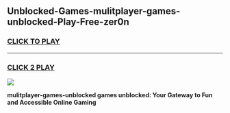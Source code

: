 
## Unblocked-Games-mulitplayer-games-unblocked-Play-Free-zer0n
<h3>
<a href="https://premium76.site?title=mulitplayer-games-unblocked&ref=15A">CLICK TO PLAY</a></h3>
<hr>

<h3>
<a href="https://premium76.site?title=mulitplayer-games-unblocked&ref=15A">CLICK 2 PLAY</a>
  
</h3>

<a href="https://premium76.site?title=mulitplayer-games-unblocked&ref=15A"><img src="https://clearcache.store/games.png"></a>


**mulitplayer-games-unblocked games unblocked: Your Gateway to Fun and Accessible Online Gaming**
